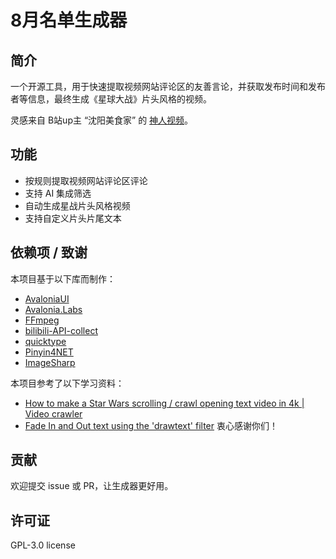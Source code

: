 # 8月名单生成器

## 简介
一个开源工具，用于快速提取视频网站评论区的友善言论，并获取发布时间和发布者等信息，最终生成《星球大战》片头风格的视频。

灵感来自 B站up主 “沈阳美食家” 的 [神人视频](https://www.bilibili.com/video/BV1c1a3zPEH1/)。

## 功能

* 按规则提取视频网站评论区评论
* 支持 AI 集成筛选
* 自动生成星战片头风格视频
* 支持自定义片头片尾文本

## 依赖项 / 致谢
本项目基于以下库而制作：
- [AvaloniaUI](https://avaloniaui.net/)
- [Avalonia.Labs](https://github.com/AvaloniaUI/Avalonia.Labs)
- [FFmpeg](https://github.com/FFmpeg/FFmpeg)
- [bilibili-API-collect](https://github.com/SocialSisterYi/bilibili-API-collect)
- [quicktype](https://github.com/glideapps/quicktype)
- [Pinyin4NET](https://github.com/hyjiacan/Pinyin4NET)
- [ImageSharp](https://github.com/SixLabors/ImageSharp)

本项目参考了以下学习资料：
- [How to make a Star Wars scrolling / crawl opening text video in 4k | Video crawler](https://www.youtube.com/watch?v=ee-p815fLYM&ab_channel=TheFFMPEGguy)
- [Fade In and Out text using the 'drawtext' filter](https://ffmpegbyexample.com/examples/50gowmkq/fade_in_and_out_text_using_the_drawtext_filter/)
衷心感谢你们！

## 贡献
欢迎提交 issue 或 PR，让生成器更好用。

## 许可证
GPL-3.0 license